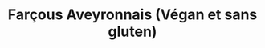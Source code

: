 ---
categories:
- Bouchées salées
- Friture
check: Oui
checkAlwaysOk: false
cuisson: Oui
draft: false
ingredients:
  autres:
  - quantite: 7
    title: Levure chimique
    unit: grammes
  epices:
  - quantite: 1
    title: Persil frais
    unit: bottes
  frais:
  - commentaire: sauce
    quantite: 1.6
    title: Yaourt de Soja
    unit: Kg
  legumes:
  - commentaire: sauce
    quantite: 35
    title: Citron confit
    unit: grammes
  - quantite: 5
    title: Ail
    unit: gousse·s
  - quantite: 2
    title: Oignon
    unit: Kg
  - quantite: 1
    title: Bette (blette)
    unit: Kg
  lof:
  - quantite: 1
    title: huile de friture
    unit: litre
  - quantite: 200
    title: Fécule de maïs (Maïzena)
    unit: grammes
  - quantite: 200
    title: Farine de pois chiche
    unit: grammes
  - quantite: 700
    title: Lait végétal (au choix)
    unit: ml
layout: recettes
materiel:
- Plat Paela
plate: 20
prepAlt:
- recetteAlt: farcous-aveyronnais_u6c8y3yb
preparation: '* Commencer par nettoyer les verts de blettes, éplucher ail et oignon.

  * Réserver les côtes de blettes pour une autre recette.

  * Hâcher le plus petit possible le vert des blettes, le persil, les oignons et l''ail.
  Ou tout mixer.

  * Mélanger doucement le lait à la farine.

  * Incorporer la garniture, saler, poivrer et mélanger une dernière fois.

  * Faire chauffer de l''huile dans la grande poêle et faire cuire les farçous quelques
  minutes.

  * Ils doivent être bien dorés.




  **SAUCE :**


  * Hâcher finement le citron confit.

  * Mélanger tous les ingrédients. Saler et poivrer.

  * Goûter !!'
publishDate: 2024-05-21 15:00:00+00:00
regime:
- vegan
- vegetarien
- sans-gluten
- sans-lactose
region: Aveyrons
temperature: Chaud
title: Farçous Aveyronnais (Végan et sans gluten)
titleslug: farcous-aveyronnais-vegan-et-sans-gluten_lekbbcho
type: plat
uuid: lekbbcho
---